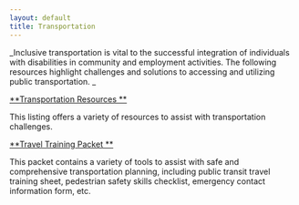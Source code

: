```yaml
---
layout: default
title: Transportation
---
```

_Inclusive transportation is vital to the successful integration of individuals with disabilities in community and employment activities. The following resources highlight  challenges and solutions to accessing and utilizing public transportation. _

[**Transportation Resources**](<http://employmentfirstma.org/files/Transportation Resources.doc>)

This listing offers a variety of resources to assist with transportation challenges.

[**Travel Training Packet**](<http://employmentfirstma.org/files/Travel Training Forms.doc>)

This packet contains a variety of tools to assist with safe and comprehensive transportation planning, including public transit travel training sheet, pedestrian safety skills checklist, emergency contact information form, etc.
